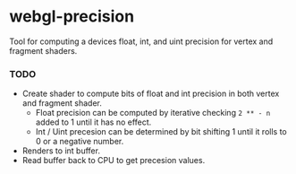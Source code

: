 # webgl-precision
Tool for computing a devices float, int, and uint precision for vertex and fragment shaders.

### TODO

- Create shader to compute bits of float and int precision in both vertex and fragment shader.
  - Float precision can be computed by iterative checking `2 ** - n` added to 1 until it has no effect.
  - Int / Uint precesion can be determined by bit shifting 1 until it rolls to 0 or a negative number.
- Renders to int buffer.
- Read buffer back to CPU to get precesion values.
